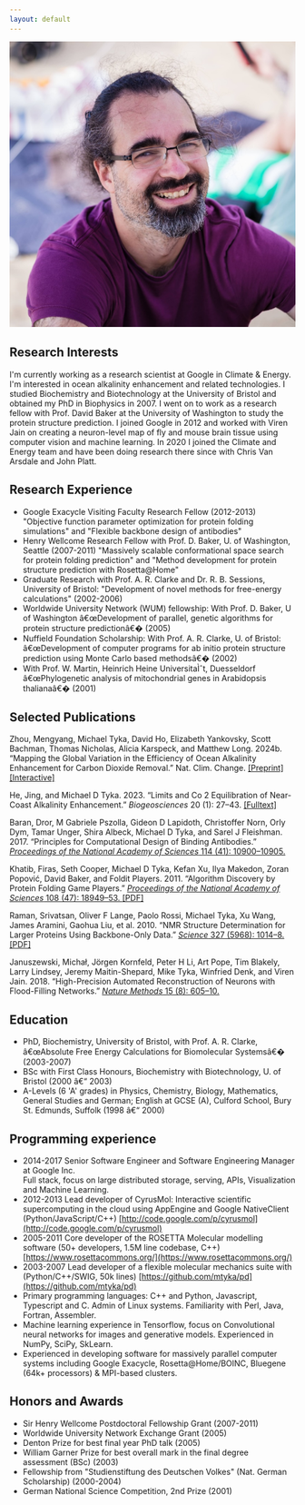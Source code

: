 ```yaml
---
layout: default
---
```



<img class="profile-picture" src="assets/mike_2023.jpg">


## Research Interests

I'm currently working as a research scientist at Google in Climate & Energy. I'm interested in ocean alkalinity enhancement and related technologies.
I studied Biochemistry and Biotechnology at the University of Bristol and obtained my PhD in Biophysics in 2007. 
I went on to work as a research fellow with Prof. David Baker at the University of Washington to study the protein structure prediction. 
I joined Google in 2012 and worked with Viren Jain on creating a neuron-level map of fly and mouse brain tissue using computer vision and machine learning. 
In 2020 I joined the Climate and Energy team and have been doing research there since with Chris Van Arsdale and John Platt. 

## Research Experience

* Google Exacycle Visiting Faculty Research Fellow (2012-2013) "Objective function parameter optimization for protein folding simulations" and 
  "Flexible backbone design of antibodies"
* Henry Wellcome Research Fellow with Prof. D. Baker, U. of Washington, Seattle (2007-2011) "Massively scalable conformational space search for protein folding prediction" and  "Method development for protein structure prediction with Rosetta@Home"  
* Graduate Research with Prof. A. R. Clarke and Dr. R. B. Sessions, University of Bristol: "Development of novel methods for free-energy calculations" (2002-2006)  
* Worldwide University Network (WUM) fellowship: With Prof. D. Baker, U of Washington â€œDevelopment of parallel, genetic algorithms for protein structure predictionâ€� (2005)  
* Nuffield Foundation Scholarship: With Prof. A. R. Clarke, U. of Bristol: â€œDevelopment of computer programs for ab initio protein structure prediction using Monte Carlo based methodsâ€� (2002)  
* With Prof. W. Martin, Heinrich Heine UniversitaÌˆt, Duesseldorf â€œPhylogenetic analysis of mitochondrial genes in Arabidopsis thalianaâ€� (2001)

## Selected Publications 

Zhou, Mengyang, Michael Tyka, David Ho, Elizabeth Yankovsky, Scott
Bachman, Thomas Nicholas, Alicia Karspeck, and Matthew Long. 2024b.
“Mapping the Global Variation in the Efficiency of Ocean Alkalinity
Enhancement for Carbon Dioxide Removal.” Nat. Clim. Change. 
[[Preprint]](https://www.researchsquare.com/article/rs-4124909/v1)
[[Interactive]](https://carbonplan.org/research/oae-efficiency)

He, Jing, and Michael D Tyka. 2023. “Limits and Co 2 Equilibration of
Near-Coast Alkalinity Enhancement.” *Biogeosciences* 20 (1): 27–43.
[[Fulltext]](https://bg.copernicus.org/articles/20/27/2023/bg-20-27-2023.html)

Baran, Dror, M Gabriele Pszolla, Gideon D Lapidoth, Christoffer Norn,
Orly Dym, Tamar Unger, Shira Albeck, Michael D Tyka, and Sarel J
Fleishman. 2017. “Principles for Computational Design of Binding
Antibodies.” [*Proceedings of the National Academy of Sciences* 114 (41):
10900–10905.](https://doi.org/10.1073/pnas.1707171114)

Khatib, Firas, Seth Cooper, Michael D Tyka, Kefan Xu, Ilya Makedon,
Zoran Popović, David Baker, and Foldit Players. 2011. “Algorithm
Discovery by Protein Folding Game Players.” [*Proceedings of the National
Academy of Sciences* 108 (47): 18949–53. ](https://www.pnas.org/doi/full/10.1073/pnas.1115898108)
[[PDF]](https://www.pnas.org/doi/epdf/10.1073/pnas.1115898108)

Raman, Srivatsan, Oliver F Lange, Paolo Rossi, Michael Tyka, Xu Wang,
James Aramini, Gaohua Liu, et al. 2010. “NMR Structure Determination for
Larger Proteins Using Backbone-Only Data.” [*Science* 327 (5968): 1014–8.](https://www.science.org/doi/10.1126/science.1183649)
[[PDF]](https://pmc.ncbi.nlm.nih.gov/articles/PMC2909653/pdf/nihms-211856.pdf)

Januszewski, Michał, Jörgen Kornfeld, Peter H Li, Art Pope, Tim Blakely,
Larry Lindsey, Jeremy Maitin-Shepard, Mike Tyka, Winfried Denk, and
Viren Jain. 2018. “High-Precision Automated Reconstruction of Neurons
with Flood-Filling Networks.” [*Nature Methods* 15 (8): 605–10.](https://www.nature.com/articles/s41592-018-0049-4)


## Education 

* PhD, Biochemistry, University of Bristol, with Prof. A. R. Clarke, â€œAbsolute Free Energy Calculations for Biomolecular Systemsâ€� (2003-2007)   
* BSc with First Class Honours, Biochemistry with Biotechnology, U. of Bristol (2000 â€“ 2003\)  
* A-Levels (6 'A' grades) in Physics, Chemistry, Biology, Mathematics, General Studies and German; English at GCSE (A), Culford School, Bury St. Edmunds, Suffolk (1998 â€“ 2000\)

## Programming experience

* 2014-2017 Senior Software Engineer and Software Engineering Manager at Google Inc.   
  Full stack, focus on large distributed storage, serving, APIs, Visualization and Machine Learning.  
* 2012-2013  Lead developer of CyrusMol: Interactive scientific supercomputing in the cloud using AppEngine and Google NativeClient (Python/JavaScript/C++) [http://code.google.com/p/cyrusmol](http://code.google.com/p/cyrusmol)  
* 2005-2011 Core developer of the ROSETTA Molecular modelling software (50+ developers, 1.5M line codebase, C++) [https://www.rosettacommons.org/](https://www.rosettacommons.org/)  
* 2003-2007 Lead developer of a flexible molecular mechanics suite with (Python/C++/SWIG, 50k lines) [https://github.com/mtyka/pd](https://github.com/mtyka/pd)   
* Primary programming languages: C++ and Python, Javascript, Typescript and C. Admin of Linux systems. Familiarity with Perl, Java, Fortran, Assembler.   
* Machine learning experience in Tensorflow, focus on Convolutional neural networks for images and generative models. Experienced in NumPy, SciPy, SkLearn.  
* Experienced in developing software for massively parallel computer systems including Google Exacycle, Rosetta@Home/BOINC, Bluegene (64k+ processors) & MPI-based clusters.

## Honors and Awards ##

* Sir Henry Wellcome Postdoctoral Fellowship Grant (2007-2011)  
* Worldwide University Network Exchange Grant (2005)  
* Denton Prize for best final year PhD talk (2005)  
* William Garner Prize for best overall mark in the final degree assessment (BSc) (2003)  
* Fellowship from "Studienstiftung des Deutschen Volkes" (Nat. German Scholarship) (2000-2004)  
* German National Science Competition, 2nd Prize (2001) 


